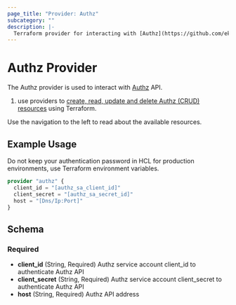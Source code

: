 ```yaml
---
page_title: "Provider: Authz"
subcategory: ""
description: |-
  Terraform provider for interacting with [Authz](https://github.com/eko/authz) API.
---
```


# Authz Provider

The Authz provider is used to interact with [Authz](https://github.com/eko/authz) API.

1. use providers to [create, read, update and delete Authz (CRUD) resources](https://github.com/eko/authz/blob/master/backend/api/proto/api.proto) using Terraform.

Use the navigation to the left to read about the available resources.

## Example Usage

Do not keep your authentication password in HCL for production environments, use Terraform environment variables.

```terraform
provider "authz" {
  client_id = "[authz_sa_client_id]"
  client_secret = "[authz_sa_secret_id]"
  host = "[Dns/Ip:Port]"
}
```

## Schema

### Required

- **client_id** (String, Required) Authz service account client_id to authenticate Authz API
- **client_secret** (String, Required) Authz service account client_secret to authenticate Authz API
- **host** (String, Required) Authz API address